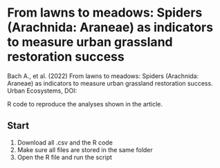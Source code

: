 # From lawns to meadows: Spiders (Arachnida: Araneae) as indicators to measure urban grassland restoration success
Bach A., et al. (2022) From lawns to meadows: Spiders (Arachnida: Araneae) as indicators to measure urban grassland restoration success. Urban Ecosystems, DOI: 


R code to reproduce the analyses shown in the article.

## Start

1. Download all .csv and the R code
2. Make sure all files are stored in the same folder
3. Open the R file and run the script
